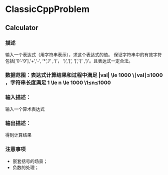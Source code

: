 # ClassicCppProblem
## Calculator
### 描述
输入一个表达式（用字符串表示），求这个表达式的值。
保证字符串中的有效字符包括[‘0’-‘9’],‘+’,‘-’, ‘*’,‘/’ ,‘(’， ‘)’,‘[’, ‘]’,‘{’ ,‘}’。且表达式一定合法。

### 数据范围：表达式计算结果和过程中满足 |val| \le 1000 \∣val∣≤1000  ，字符串长度满足 1 \le n \le 1000 \1≤n≤1000 

### 输入描述：
输入一个算术表达式

### 输出描述：
得到计算结果
### 注意事项
- 嵌套括号的场景；
- 负数的处理；
